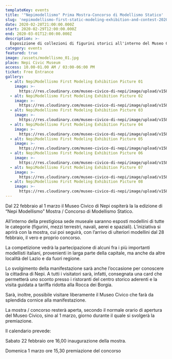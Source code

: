 ```yaml
---
templateKey: events
title: '"Nepimodellismo" Prima Mostra-Concorso di Modellismo Statico'
slug: 'nepimodellismo-first-static-modeling-exhibition-and-contest-2020'
date: 2020-02-28T21:00:00.000Z
start: 2020-02-29T12:00:00.000Z
end: 2020-03-01T12:00:00.000Z
description: >-
  Esposizione di collezioni di figurini storici all'interno del Museo Civico di Nepi e primo concorso di modellismo statico con la partecipazione di alcuni fra i più importanti modellisti italiani.
category: events
featured: true
image: /assets/modellismo_01.jpg
place: Nepi Civic Museum
access: 10.00-01.00 AM / 03:00-06:00 PM
ticket: Free Entrance
gallery:
  - alt: NepiModellismo First Modeling Exhibition Picture 01
    image: >-
      https://res.cloudinary.com/museo-civico-di-nepi/image/upload/v1587102245/nepimod-01_xosrcb.jpg
  - alt: NepiModellismo First Modeling Exhibition Picture 02
    image: >-
      https://res.cloudinary.com/museo-civico-di-nepi/image/upload/v1587102245/nepimod-02_lahsq8.jpg
  - alt: NepiModellismo First Modeling Exhibition Picture 03
    image: >-
      https://res.cloudinary.com/museo-civico-di-nepi/image/upload/v1587102245/nepimod-03_ngg8eq.jpg
  - alt: NepiModellismo First Modeling Exhibition Picture 04
    image: >-
      https://res.cloudinary.com/museo-civico-di-nepi/image/upload/v1587102245/nepimod-04_jzf8k8.jpg
  - alt: NepiModellismo First Modeling Exhibition Picture 05
    image: >-
      https://res.cloudinary.com/museo-civico-di-nepi/image/upload/v1587102245/nepimod-05_sovllf.jpg
  - alt: NepiModellismo First Modeling Exhibition Picture 06
    image: >-
      https://res.cloudinary.com/museo-civico-di-nepi/image/upload/v1587102245/nepimod-06_we9mpf.jpg
  - alt: NepiModellismo First Modeling Exhibition Picture 07
    image: >-
      https://res.cloudinary.com/museo-civico-di-nepi/image/upload/v1587102245/nepimod-08_qtzqvq.jpg
  - alt: NepiModellismo First Modeling Exhibition Picture 08
    image: >-
      https://res.cloudinary.com/museo-civico-di-nepi/image/upload/v1587102246/nepimod-09_aubl1c.jpg
---
```

Dal 22 febbraio al 1 marzo il Museo Civico di Nepi ospiterà la Ia edizione di “Nepi Modellismo” Mostra / Concorso di Modellismo Statico.

All’interno della prestigiosa sede museale saranno esposti modellini di tutte le categorie (figurini, mezzi terrestri, navali, aerei e spaziali). L’iniziativa si aprirà con la mostra, cui poi seguirà, con l’arrivo di ulteriori modellini dal 28 febbraio, il vero e proprio concorso.

La competizione vedrà la partecipazione di alcuni fra i più importanti modellisti italiani, provenienti in larga parte della capitale, ma anche da altre località del Lazio e da fuori regione.

Lo svolgimento della manifestazione sarà anche l’occasione per conoscere la cittadina di Nepi. A tutti i visitatori sarà, infatti, consegnata una card che permetterà uno sconto presso i ristoranti del centro storico aderenti e la visita guidata a tariffa ridotta alla Rocca dei Borgia.

Sarà, inoltre, possibile visitare liberamente il Museo Civico che farà da splendida cornice alla manifestazione.

La mostra / concorso resterà aperta, secondo il normale orario di apertura del Museo Civico, sino al 1 marzo, giorno durante il quale si svolgerà la premiazione.

Il calendario prevede:

Sabato 22 febbraio ore 16,00 inaugurazione della mostra.

Domenica 1 marzo ore 15,30 premiazione del concorso